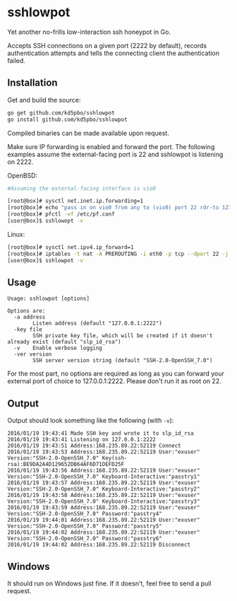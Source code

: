 # sshlowpot
Yet another no-frills low-interaction ssh honeypot in Go.

Accepts SSH connections on a given port (2222 by default), records
authentication attempts and tells the connecting client the authentication
failed.

## Installation
Get and build the source:
```bash
go get github.com/kd5pbo/sshlowpot
go install github.com/kd5pbo/sshlowpot
```
Compiled binaries can be made available upon request.

Make sure IP forwarding is enabled and forward the port.  The following
examples assume the external-facing port is 22 and sshlowpot is listening on
2222.

OpenBSD:
```bash
#Assuming the external-facing interface is vio0

[root@box]# sysctl net.inet.ip.forwarding=1
[root@box]# echo "pass in on vio0 from any to (vio0) port 22 rdr-to 127.0.0.1 port 2222" >> /etc/pf.conf
[root@box]# pfctl -vf /etc/pf.conf
[user@box]$ sshlowopt -v
```

Linux:
```bash
[root@box]# sysctl net.ipv4.ip_forward=1
[root@box]# iptables -t nat -A PREROUTING -i eth0 -p tcp --dport 22 -j REDIRECT --to-port 2222
[user@box]$ sshlowpot -v
```
 
## Usage
```
Usage: sshlowpot [options]

Options are:
  -a address
    	Listen address (default "127.0.0.1:2222")
  -key file
    	SSH private key file, which will be created if it doesn't already exist (default "slp_id_rsa")
  -v	Enable verbose logging
  -ver version
    	SSH server version string (default "SSH-2.0-OpenSSH_7.0")
```

For the most part, no options are required as long as you can forward your
external port of choice to 127.0.0.1:2222.  Please don't run it as root on 22.

## Output
Output should look something like the following (with `-v`):
```
2016/01/19 19:43:41 Made SSH key and wrote it to slp_id_rsa
2016/01/19 19:43:41 Listening on 127.0.0.1:2222
2016/01/19 19:43:51 Address:168.235.89.22:52119 Connect
2016/01/19 19:43:53 Address:168.235.89.22:52119 User:"exuser" Version:"SSH-2.0-OpenSSH_7.0" Key(ssh-rsa):BE9DA2A4D129652DB64AF6D71DEFD25F
2016/01/19 19:43:56 Address:168.235.89.22:52119 User:"exuser" Version:"SSH-2.0-OpenSSH_7.0" Keyboard-Interactive:"passtry1"
2016/01/19 19:43:57 Address:168.235.89.22:52119 User:"exuser" Version:"SSH-2.0-OpenSSH_7.0" Keyboard-Interactive:"passtry2"
2016/01/19 19:43:58 Address:168.235.89.22:52119 User:"exuser" Version:"SSH-2.0-OpenSSH_7.0" Keyboard-Interactive:"passtry3"
2016/01/19 19:43:59 Address:168.235.89.22:52119 User:"exuser" Version:"SSH-2.0-OpenSSH_7.0" Password:"passtry4"
2016/01/19 19:44:01 Address:168.235.89.22:52119 User:"exuser" Version:"SSH-2.0-OpenSSH_7.0" Password:"passtry5"
2016/01/19 19:44:02 Address:168.235.89.22:52119 User:"exuser" Version:"SSH-2.0-OpenSSH_7.0" Password:"passtry6"
2016/01/19 19:44:02 Address:168.235.89.22:52119 Disconnect
```

## Windows
It should run on Windows just fine.  If it doesn't, feel free to send a pull
request.
